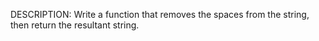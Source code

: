 DESCRIPTION:
Write a function that removes the spaces from the string, then return the resultant string.